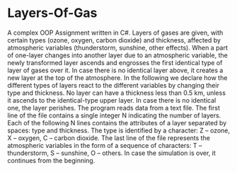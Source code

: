 # Layers-Of-Gas
A complex OOP Assignment written in C#. 
Layers of gases are given, with certain types (ozone, oxygen, carbon dioxide) and thickness, affected by atmospheric
variables (thunderstorm, sunshine, other effects). When a part of one-layer changes into another layer due to an
atmospheric variable, the newly transformed layer ascends and engrosses the first identical type of layer of gases
over it. In case there is no identical layer above, it creates a new layer at the top of the atmosphere. In the following
we declare how the different types of layers react to the different variables by changing their type and thickness. No
layer can have a thickness less than 0.5 km, unless it ascends to the identical-type upper layer. In case there is no
identical one, the layer perishes.
The program reads data from a text file. The first line of the file contains a single integer N indicating the number of
layers. Each of the following N lines contains the attributes of a layer separated by spaces: type and thickness. The
type is identified by a character: Z – ozone, X – oxygen, C – carbon dioxide. The last line of the file represents the
atmospheric variables in the form of a sequence of characters: T – thunderstorm, S – sunshine, O – others. In case
the simulation is over, it continues from the beginning.
